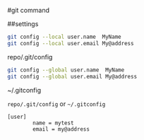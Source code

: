 #git command




##settings

```bash
git config --local user.name  MyName
git config --local user.email My@address
```
repo/.git/config

```bash
git config --global user.name  MyName
git config --global user.email My@address
```
~/.gitconfig 



`repo/.git/config` or `~/.gitconfig`
```
[user]
        name = mytest
        email = my@address
```
